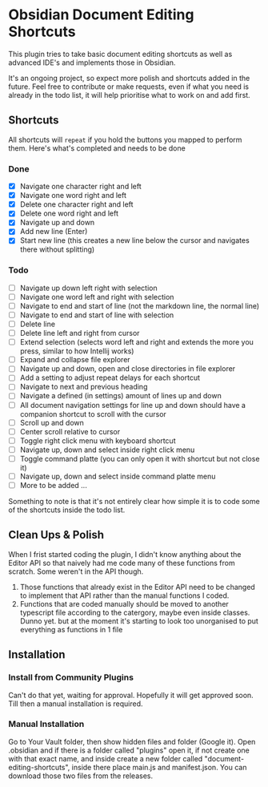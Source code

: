 # Obsidian Document Editing Shortcuts

This plugin tries to take basic document editing shortcuts as well as advanced IDE's and implements those in Obsidian.

It's an ongoing project, so expect more polish and shortcuts added in the future. Feel free to contribute or make requests, even if what you need is already in the todo list, it will help prioritise what to work on and add first.

## Shortcuts

All shortcuts will `repeat` if you hold the buttons you mapped to perform them.
Here's what's completed and needs to be done

### Done
* [x] Navigate one character right and left
* [x] Navigate one word right and left
* [x] Delete one character right and left
* [x] Delete one word right and left
* [x] Navigate up and down
* [x] Add new line (Enter)
* [x] Start new line (this creates a new line below the cursor and navigates there without splitting)

### Todo
* [ ] Navigate up down left right with selection
* [ ] Navigate one word left and right with selection
* [ ] Navigate to end and start of line (not the markdown line, the normal line)
* [ ] Navigate to end and start of line with selection
* [ ] Delete line
* [ ] Delete line left and right from cursor
* [ ] Extend selection (selects word left and right and extends the more you press, similar to how Intellij works)
* [ ] Expand and collapse file explorer
* [ ] Navigate up and down, open and close directories in file explorer
* [ ] Add a setting to adjust repeat delays for each shortcut
* [ ] Navigate to next and previous heading
* [ ] Navigate a defined (in settings) amount of lines up and down
* [ ] All document navigation settings for line up and down should have a companion shortcut to scroll with the cursor
* [ ] Scroll up and down
* [ ] Center scroll relative to cursor
* [ ] Toggle right click menu with keyboard shortcut
* [ ] Navigate up, down and select inside right click menu
* [ ] Toggle command platte (you can only open it with shortcut but not close it)
* [ ] Navigate up, down and select inside command platte menu
* [ ] More to be added ...

Something to note is that it's not entirely clear how simple it is to code some of the shortcuts inside the todo list.

## Clean Ups & Polish
When I frist started coding the plugin, I didn't know anything about the Editor API so that naively had me code many of these functions from scratch. Some weren't in the API though.

1. Those functions that already exist in the Editor API need to be changed to implement that API rather than the manual functions I coded.
2. Functions that are coded manually should be moved to another typescript file according to the catergory, maybe even inside classes. Dunno yet. but at the moment it's starting to look too unorganised to put everything as functions in 1 file

## Installation
### Install from Community Plugins
Can't do that yet, waiting for approval. Hopefully it will get approved soon.
Till then a manual installation is required.

### Manual Installation
Go to Your Vault folder, then show hidden files and folder (Google it).
Open .obsidian and if there is a folder called "plugins" open it, if not create one with that exact name, and inside create a new folder called "document-editing-shortcuts", inside there place main.js and manifest.json. You can download those two files from the releases.
